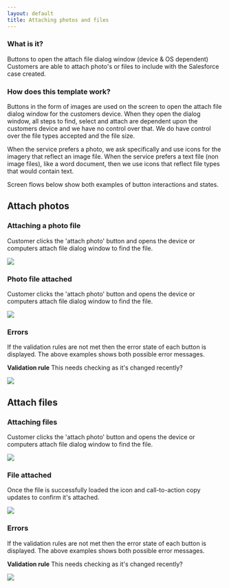 ```yaml
---
layout: default
title: Attaching photos and files
---
```


### What is it?

Buttons to open the attach file dialog window (device & OS dependent)
Customers are able to attach photo's or files to include with the Salesforce case created.  

### How does this template work?

Buttons in the form of images are used on the screen to open the attach file dialog window for the customers device. 
When they open the dialog window, all steps to find, select and attach are dependent upon the customers device and we have no control over that.
We do have control over the file types accepted and the file size. 

When the service prefers a photo, we ask specifically and use icons for the imagery that reflect an image file. 
When the service prefers a text file (non image files), like a word document, then we use icons that reflect file types that would contain text. 

Screen flows below show both examples of button interactions and states. 

## Attach photos

### Attaching a photo file
Customer clicks the 'attach photo' button and opens the device or computers attach file dialog window to find the file.

![](img/Attach_PHOTOS.png)

### Photo file attached
Customer clicks the 'attach photo' button and opens the device or computers attach file dialog window to find the file.

![](img/Attach_PHOTOS_ATTACHED.png)

### Errors
If the validation rules are not met then the error state of each button is displayed. The above examples shows both possible error messages.

**Validation rule**
This needs checking as it's changed recently?

![](img/Attach_PHOTOS_error.png)


## Attach files

### Attaching files
Customer clicks the 'attach photo' button and opens the device or computers attach file dialog window to find the file. 

![](img/Attach_FILES.png)

### File attached
Once the file is successfully loaded the icon and call-to-action copy updates to confirm it's attached.

![](img/Attach_FILES_ATTACHED.png)

### Errors
If the validation rules are not met then the error state of each button is displayed. The above examples shows both possible error messages.

**Validation rule**
This needs checking as it's changed recently?

![](img/Attach_FILES_error.png)
